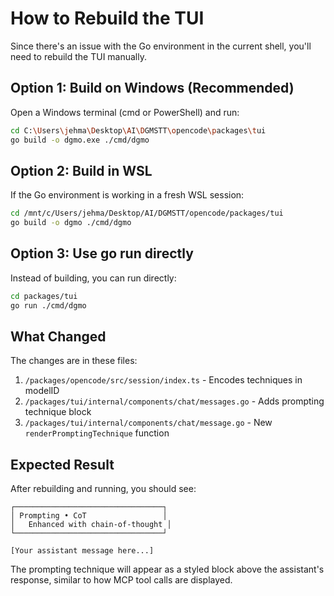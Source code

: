 # How to Rebuild the TUI

Since there's an issue with the Go environment in the current shell, you'll need to rebuild the TUI manually.

## Option 1: Build on Windows (Recommended)

Open a Windows terminal (cmd or PowerShell) and run:

```bash
cd C:\Users\jehma\Desktop\AI\DGMSTT\opencode\packages\tui
go build -o dgmo.exe ./cmd/dgmo
```

## Option 2: Build in WSL

If the Go environment is working in a fresh WSL session:

```bash
cd /mnt/c/Users/jehma/Desktop/AI/DGMSTT/opencode/packages/tui
go build -o dgmo ./cmd/dgmo
```

## Option 3: Use go run directly

Instead of building, you can run directly:

```bash
cd packages/tui
go run ./cmd/dgmo
```

## What Changed

The changes are in these files:

1. `/packages/opencode/src/session/index.ts` - Encodes techniques in modelID
2. `/packages/tui/internal/components/chat/messages.go` - Adds prompting technique block
3. `/packages/tui/internal/components/chat/message.go` - New `renderPromptingTechnique` function

## Expected Result

After rebuilding and running, you should see:

```
┌─────────────────────────────────┐
│ Prompting • CoT                 │
│   Enhanced with chain-of-thought │
└─────────────────────────────────┘

[Your assistant message here...]
```

The prompting technique will appear as a styled block above the assistant's response, similar to how MCP tool calls are displayed.
